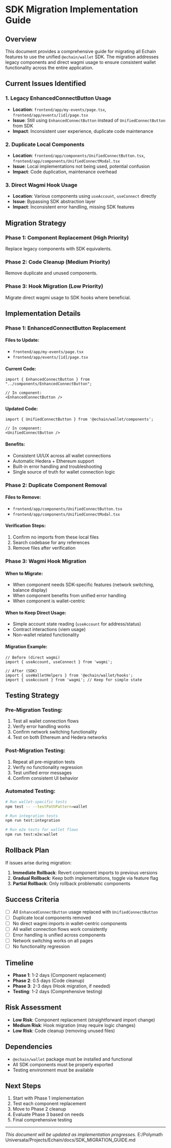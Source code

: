 # SDK Migration Implementation Guide

## Overview

This document provides a comprehensive guide for migrating all Echain features to use the unified `@echain/wallet` SDK. The migration addresses legacy components and direct wagmi usage to ensure consistent wallet functionality across the entire application.

## Current Issues Identified

### 1. Legacy EnhancedConnectButton Usage
- **Location**: `frontend/app/my-events/page.tsx`, `frontend/app/events/[id]/page.tsx`
- **Issue**: Still using `EnhancedConnectButton` instead of `UnifiedConnectButton` from SDK
- **Impact**: Inconsistent user experience, duplicate code maintenance

### 2. Duplicate Local Components
- **Location**: `frontend/app/components/UnifiedConnectButton.tsx`, `frontend/app/components/UnifiedConnectModal.tsx`
- **Issue**: Local implementations not being used, potential confusion
- **Impact**: Code duplication, maintenance overhead

### 3. Direct Wagmi Hook Usage
- **Location**: Various components using `useAccount`, `useConnect` directly
- **Issue**: Bypassing SDK abstraction layer
- **Impact**: Inconsistent error handling, missing SDK features

## Migration Strategy

### Phase 1: Component Replacement (High Priority)
Replace legacy components with SDK equivalents.

### Phase 2: Code Cleanup (Medium Priority)
Remove duplicate and unused components.

### Phase 3: Hook Migration (Low Priority)
Migrate direct wagmi usage to SDK hooks where beneficial.

## Implementation Details

### Phase 1: EnhancedConnectButton Replacement

#### Files to Update:
- `frontend/app/my-events/page.tsx`
- `frontend/app/events/[id]/page.tsx`

#### Current Code:
```tsx
import { EnhancedConnectButton } from "../components/EnhancedConnectButton";

// In component:
<EnhancedConnectButton />
```

#### Updated Code:
```tsx
import { UnifiedConnectButton } from '@echain/wallet/components';

// In component:
<UnifiedConnectButton />
```

#### Benefits:
- Consistent UI/UX across all wallet connections
- Automatic Hedera + Ethereum support
- Built-in error handling and troubleshooting
- Single source of truth for wallet connection logic

### Phase 2: Duplicate Component Removal

#### Files to Remove:
- `frontend/app/components/UnifiedConnectButton.tsx`
- `frontend/app/components/UnifiedConnectModal.tsx`

#### Verification Steps:
1. Confirm no imports from these local files
2. Search codebase for any references
3. Remove files after verification

### Phase 3: Wagmi Hook Migration

#### When to Migrate:
- When component needs SDK-specific features (network switching, balance display)
- When component benefits from unified error handling
- When component is wallet-centric

#### When to Keep Direct Usage:
- Simple account state reading (`useAccount` for address/status)
- Contract interactions (viem usage)
- Non-wallet related functionality

#### Migration Example:
```tsx
// Before (direct wagmi)
import { useAccount, useConnect } from 'wagmi';

// After (SDK)
import { useWalletHelpers } from '@echain/wallet/hooks';
import { useAccount } from 'wagmi'; // Keep for simple state
```

## Testing Strategy

### Pre-Migration Testing:
1. Test all wallet connection flows
2. Verify error handling works
3. Confirm network switching functionality
4. Test on both Ethereum and Hedera networks

### Post-Migration Testing:
1. Repeat all pre-migration tests
2. Verify no functionality regression
3. Test unified error messages
4. Confirm consistent UI behavior

### Automated Testing:
```bash
# Run wallet-specific tests
npm test -- --testPathPattern=wallet

# Run integration tests
npm run test:integration

# Run e2e tests for wallet flows
npm run test:e2e:wallet
```

## Rollback Plan

If issues arise during migration:

1. **Immediate Rollback**: Revert component imports to previous versions
2. **Gradual Rollback**: Keep both implementations, toggle via feature flag
3. **Partial Rollback**: Only rollback problematic components

## Success Criteria

- [ ] All `EnhancedConnectButton` usage replaced with `UnifiedConnectButton`
- [ ] Duplicate local components removed
- [ ] No direct wagmi imports in wallet-centric components
- [ ] All wallet connection flows work consistently
- [ ] Error handling is unified across components
- [ ] Network switching works on all pages
- [ ] No functionality regression

## Timeline

- **Phase 1**: 1-2 days (Component replacement)
- **Phase 2**: 0.5 days (Code cleanup)
- **Phase 3**: 2-3 days (Hook migration, if needed)
- **Testing**: 1-2 days (Comprehensive testing)

## Risk Assessment

- **Low Risk**: Component replacement (straightforward import change)
- **Medium Risk**: Hook migration (may require logic changes)
- **Low Risk**: Code cleanup (removing unused files)

## Dependencies

- `@echain/wallet` package must be installed and functional
- All SDK components must be properly exported
- Testing environment must be available

## Next Steps

1. Start with Phase 1 implementation
2. Test each component replacement
3. Move to Phase 2 cleanup
4. Evaluate Phase 3 based on needs
5. Final comprehensive testing

---

*This document will be updated as implementation progresses.*</content>
<parameter name="filePath">E:/Polymath Universata/Projects/Echain/docs/SDK_MIGRATION_GUIDE.md